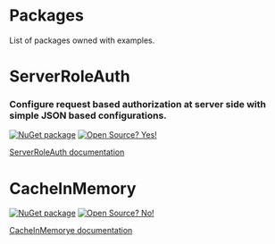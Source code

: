 # Packages
List of packages owned with examples.


# ServerRoleAuth
### Configure request based authorization at server side with simple JSON based configurations.
[![NuGet package](https://img.shields.io/nuget/v/ServerRoleAuth.svg)](https://www.nuget.org/packages/ServerRoleAuth/) 
[![Open Source? Yes!](https://badgen.net/badge/Open%20Source%20%3F/Yes%21/blue?icon=github)](https://github.com/ankitvarmait/ServerRoleAuth)

[ServerRoleAuth documentation](https://github.com/ankitvarmait/ServerRoleAuth)

# CacheInMemory

[![NuGet package](https://img.shields.io/nuget/v/CacheInMemory.svg)](https://www.nuget.org/packages/CacheInMemory) 
[![Open Source? No!](https://badgen.net/badge/Open%20Source%20%3F/No%21/blue?icon=github)](https://github.com/ankitvarmait/ServerRoleAuth)

[CacheInMemorye documentation](https://github.com/ankitvarmait/Packages/blob/ankitvarmait-patch-2/Doc/CacheInMemory,md)
